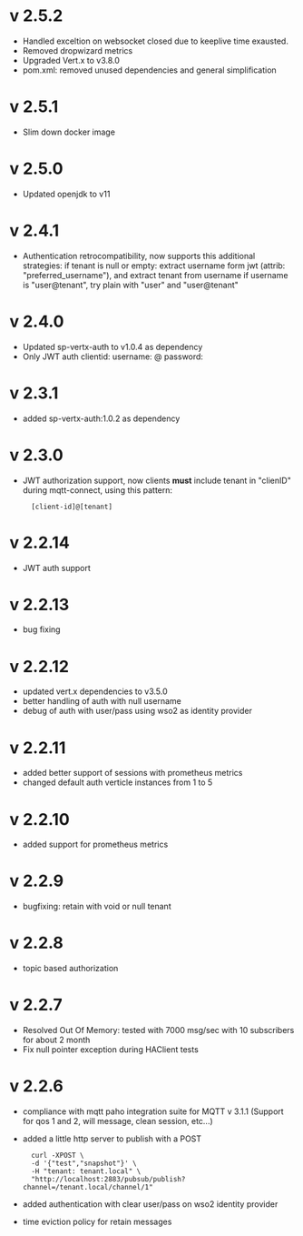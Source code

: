 # v 2.5.2
- Handled exceltion on websocket closed due to keeplive time exausted.
- Removed dropwizard metrics
- Upgraded Vert.x to v3.8.0 
- pom.xml: removed unused dependencies and general simplification


# v 2.5.1
- Slim down docker image

# v 2.5.0
- Updated openjdk to v11

# v 2.4.1
- Authentication retrocompatibility, now supports this additional strategies:
    if tenant is null or empty: extract username form jwt (attrib: "preferred_username"), and extract tenant from username
    if username is "user@tenant", try plain with "user" and "user@tenant"  

# v 2.4.0
- Updated sp-vertx-auth to v1.0.4 as dependency
- Only JWT auth 
    clientid: <free id>
    username: <user>@<tenant>
    password: <jwt access token>
     
# v 2.3.1
- added sp-vertx-auth:1.0.2 as dependency

# v 2.3.0
- JWT authorization support, 
now clients **must** include tenant in "clienID" during mqtt-connect, 
using this pattern: 
        
        [client-id]@[tenant]

# v 2.2.14
- JWT auth support 

# v 2.2.13
- bug fixing

# v 2.2.12
- updated vert.x dependencies to v3.5.0
- better handling of auth with null username
- debug of auth with user/pass using wso2 as identity provider

# v 2.2.11
- added better support of sessions with prometheus metrics
- changed default auth verticle instances from 1 to 5

# v 2.2.10
- added support for prometheus metrics

# v 2.2.9
- bugfixing: retain with void or null tenant

# v 2.2.8
- topic based authorization

# v 2.2.7
- Resolved Out Of Memory: tested with 7000 msg/sec with 10 subscribers for about 2 month
- Fix null pointer exception during HAClient tests

# v 2.2.6
- compliance with mqtt paho integration suite for MQTT v 3.1.1 (Support for qos 1 and 2, will message, clean session, etc...)
- added a little http server to publish with a POST
    
        curl -XPOST \
        -d '{"test","snapshot"}' \
        -H "tenant: tenant.local" \
        "http://localhost:2883/pubsub/publish?channel=/tenant.local/channel/1"

- added authentication with clear user/pass on wso2 identity provider
- time eviction policy for retain messages
